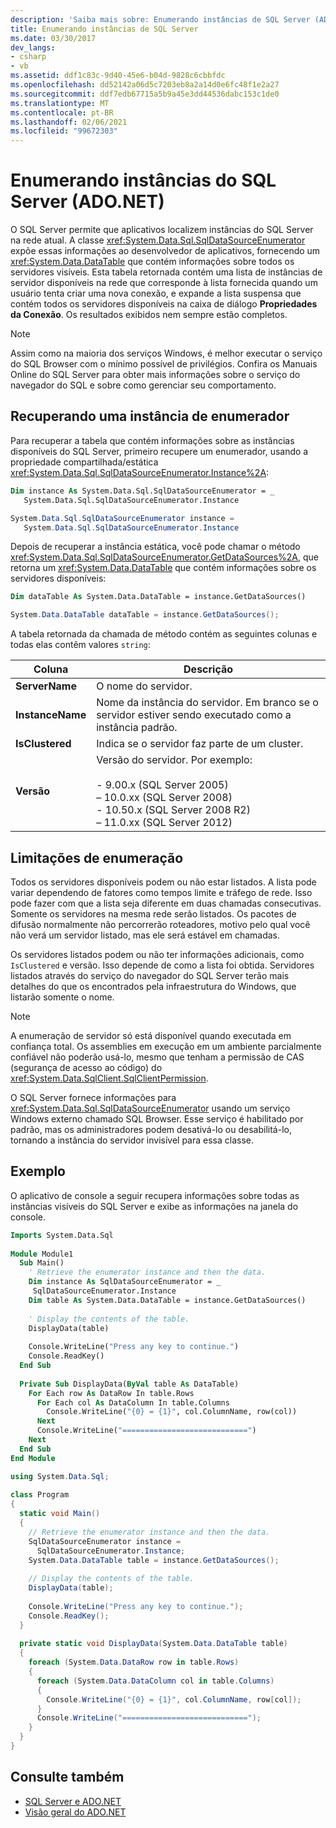 ```yaml
---
description: 'Saiba mais sobre: Enumerando instâncias de SQL Server (ADO.NET)'
title: Enumerando instâncias de SQL Server
ms.date: 03/30/2017
dev_langs:
- csharp
- vb
ms.assetid: ddf1c83c-9d40-45e6-b04d-9828c6cbbfdc
ms.openlocfilehash: dd52142a06d5c7203eb8a2a14d0e6fc48f1e2a27
ms.sourcegitcommit: ddf7edb67715a5b9a45e3dd44536dabc153c1de0
ms.translationtype: MT
ms.contentlocale: pt-BR
ms.lasthandoff: 02/06/2021
ms.locfileid: "99672303"
---
```

# <a name="enumerating-instances-of-sql-server-adonet"></a>Enumerando instâncias do SQL Server (ADO.NET)

O SQL Server permite que aplicativos localizem instâncias do SQL Server na rede atual. A classe <xref:System.Data.Sql.SqlDataSourceEnumerator> expõe essas informações ao desenvolvedor de aplicativos, fornecendo um <xref:System.Data.DataTable> que contém informações sobre todos os servidores visíveis. Esta tabela retornada contém uma lista de instâncias de servidor disponíveis na rede que corresponde à lista fornecida quando um usuário tenta criar uma nova conexão, e expande a lista suspensa que contém todos os servidores disponíveis na caixa de diálogo **Propriedades da Conexão**. Os resultados exibidos nem sempre estão completos.  
  
> [!NOTE]
> Assim como na maioria dos serviços Windows, é melhor executar o serviço do SQL Browser com o mínimo possível de privilégios. Confira os Manuais Online do SQL Server para obter mais informações sobre o serviço do navegador do SQL e sobre como gerenciar seu comportamento.  
  
## <a name="retrieving-an-enumerator-instance"></a>Recuperando uma instância de enumerador  

 Para recuperar a tabela que contém informações sobre as instâncias disponíveis do SQL Server, primeiro recupere um enumerador, usando a propriedade compartilhada/estática <xref:System.Data.Sql.SqlDataSourceEnumerator.Instance%2A>:  
  
```vb  
Dim instance As System.Data.Sql.SqlDataSourceEnumerator = _  
   System.Data.Sql.SqlDataSourceEnumerator.Instance  
```  
  
```csharp  
System.Data.Sql.SqlDataSourceEnumerator instance =
   System.Data.Sql.SqlDataSourceEnumerator.Instance  
```  
  
 Depois de recuperar a instância estática, você pode chamar o método <xref:System.Data.Sql.SqlDataSourceEnumerator.GetDataSources%2A>, que retorna um <xref:System.Data.DataTable> que contém informações sobre os servidores disponíveis:  
  
```vb  
Dim dataTable As System.Data.DataTable = instance.GetDataSources()  
```  
  
```csharp  
System.Data.DataTable dataTable = instance.GetDataSources();  
```  
  
 A tabela retornada da chamada de método contém as seguintes colunas e todas elas contêm valores `string`:  
  
|Coluna|Descrição|  
|------------|-----------------|  
|**ServerName**|O nome do servidor.|  
|**InstanceName**|Nome da instância do servidor. Em branco se o servidor estiver sendo executado como a instância padrão.|  
|**IsClustered**|Indica se o servidor faz parte de um cluster.|  
|**Versão**|Versão do servidor. Por exemplo:<br /><br /> -   9.00.x (SQL Server 2005)<br />– 10.0.xx (SQL Server 2008)<br />-   10.50.x (SQL Server 2008 R2)<br />– 11.0.xx (SQL Server 2012)|  
  
## <a name="enumeration-limitations"></a>Limitações de enumeração  

 Todos os servidores disponíveis podem ou não estar listados. A lista pode variar dependendo de fatores como tempos limite e tráfego de rede. Isso pode fazer com que a lista seja diferente em duas chamadas consecutivas. Somente os servidores na mesma rede serão listados. Os pacotes de difusão normalmente não percorrerão roteadores, motivo pelo qual você não verá um servidor listado, mas ele será estável em chamadas.  
  
 Os servidores listados podem ou não ter informações adicionais, como `IsClustered` e versão. Isso depende de como a lista foi obtida. Servidores listados através do serviço do navegador do SQL Server terão mais detalhes do que os encontrados pela infraestrutura do Windows, que listarão somente o nome.  
  
> [!NOTE]
> A enumeração de servidor só está disponível quando executada em confiança total. Os assemblies em execução em um ambiente parcialmente confiável não poderão usá-lo, mesmo que tenham a permissão de CAS (segurança de acesso ao código) do <xref:System.Data.SqlClient.SqlClientPermission>.  
  
 O SQL Server fornece informações para <xref:System.Data.Sql.SqlDataSourceEnumerator> usando um serviço Windows externo chamado SQL Browser. Esse serviço é habilitado por padrão, mas os administradores podem desativá-lo ou desabilitá-lo, tornando a instância do servidor invisível para essa classe.  
  
## <a name="example"></a>Exemplo  

 O aplicativo de console a seguir recupera informações sobre todas as instâncias visíveis do SQL Server e exibe as informações na janela do console.  
  
```vb  
Imports System.Data.Sql  
  
Module Module1  
  Sub Main()  
    ' Retrieve the enumerator instance and then the data.  
    Dim instance As SqlDataSourceEnumerator = _  
     SqlDataSourceEnumerator.Instance  
    Dim table As System.Data.DataTable = instance.GetDataSources()  
  
    ' Display the contents of the table.  
    DisplayData(table)  
  
    Console.WriteLine("Press any key to continue.")  
    Console.ReadKey()  
  End Sub  
  
  Private Sub DisplayData(ByVal table As DataTable)  
    For Each row As DataRow In table.Rows  
      For Each col As DataColumn In table.Columns  
        Console.WriteLine("{0} = {1}", col.ColumnName, row(col))  
      Next  
      Console.WriteLine("============================")  
    Next  
  End Sub  
End Module  
```  
  
```csharp  
using System.Data.Sql;  
  
class Program  
{  
  static void Main()  
  {  
    // Retrieve the enumerator instance and then the data.  
    SqlDataSourceEnumerator instance =  
      SqlDataSourceEnumerator.Instance;  
    System.Data.DataTable table = instance.GetDataSources();  
  
    // Display the contents of the table.  
    DisplayData(table);  
  
    Console.WriteLine("Press any key to continue.");  
    Console.ReadKey();  
  }  
  
  private static void DisplayData(System.Data.DataTable table)  
  {  
    foreach (System.Data.DataRow row in table.Rows)  
    {  
      foreach (System.Data.DataColumn col in table.Columns)  
      {  
        Console.WriteLine("{0} = {1}", col.ColumnName, row[col]);  
      }  
      Console.WriteLine("============================");  
    }  
  }  
}  
```  
  
## <a name="see-also"></a>Consulte também

- [SQL Server e ADO.NET](index.md)
- [Visão geral do ADO.NET](../ado-net-overview.md)
